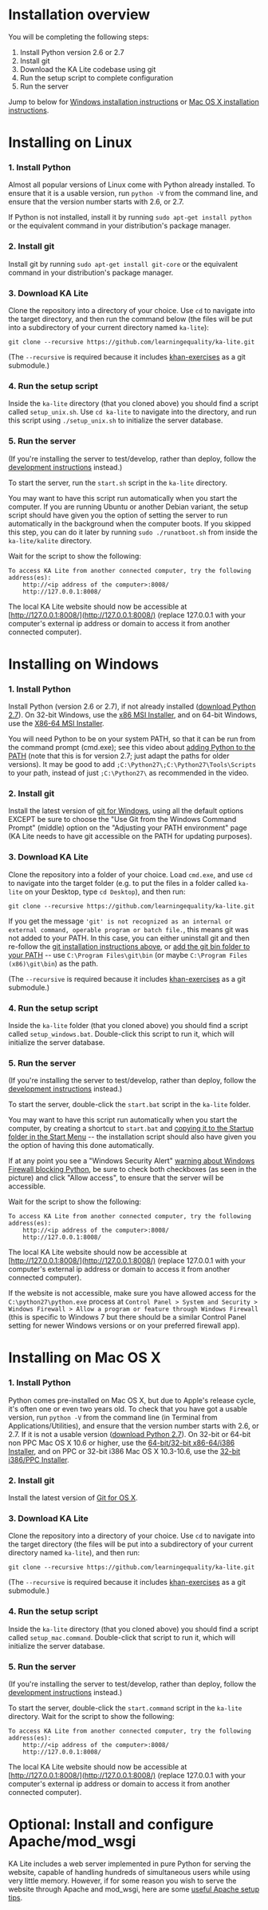 Installation overview
===

You will be completing the following steps:

1. Install Python version 2.6 or 2.7
2. Install git
3. Download the KA Lite codebase using git
4. Run the setup script to complete configuration
5. Run the server

Jump to below for [Windows installation instructions](#installing-on-windows) or [Mac OS X installation instructions](#installing-on-mac-os-x).

Installing on Linux
===

### 1. Install Python

Almost all popular versions of Linux come with Python already installed. To ensure that it is a usable version, run `python -V` from the command line, and ensure that the version number starts with 2.6, or 2.7.

If Python is not installed, install it by running `sudo apt-get install python` or the equivalent command in your distribution's package manager.

### 2. Install git

Install git by running `sudo apt-get install git-core` or the equivalent command in your distribution's package manager.

### 3. Download KA Lite

Clone the repository into a directory of your choice. Use `cd` to navigate into the target directory, and then run the command below (the files will be put into a subdirectory of your current directory named `ka-lite`):

`git clone --recursive https://github.com/learningequality/ka-lite.git`

(The `--recursive` is required because it includes [khan-exercises](https://github.com/Khan/khan-exercises) as a git submodule.)

### 4. Run the setup script

Inside the `ka-lite` directory (that you cloned above) you should find a script called `setup_unix.sh`. Use `cd ka-lite` to navigate into the directory, and run this script using `./setup_unix.sh` to initialize the server database.

### 5. Run the server

(If you're installing the server to test/develop, rather than deploy, follow the [development instructions](docs/DEVELOPMENT.md) instead.)

To start the server, run the `start.sh` script in the `ka-lite` directory.

You may want to have this script run automatically when you start the computer. If you are running Ubuntu or another Debian variant, the setup script should have given you the option of setting the server to run automatically in the background when the computer boots. If you skipped this step, you can do it later by running `sudo ./runatboot.sh` from inside the `ka-lite/kalite` directory.

Wait for the script to show the following:

    To access KA Lite from another connected computer, try the following address(es):
        http://<ip address of the computer>:8008/
        http://127.0.0.1:8008/

The local KA Lite website should now be accessible at [http://127.0.0.1:8008/](http://127.0.0.1:8008/) (replace 127.0.0.1 with your computer's external ip address or domain to access it from another connected computer).


Installing on Windows
===

### 1. Install Python

Install Python (version 2.6 or 2.7), if not already installed ([download Python 2.7](https://www.python.org/download/releases/2.7.6/)). On 32-bit Windows, use the [x86 MSI Installer](https://www.python.org/ftp/python/2.7.6/python-2.7.6.msi), and on 64-bit Windows, use the [X86-64 MSI Installer](https://www.python.org/ftp/python/2.7.6/python-2.7.6.amd64.msi).

You will need Python to be on your system PATH, so that it can be run from the command prompt (cmd.exe); see this video about [adding Python to the PATH](http://www.youtube.com/watch?v=ndNlFy-5GKA&hd=1#t=243s) (note that this is for version 2.7; just adapt the paths for older versions). It may be good to add `;C:\Python27\;C:\Python27\Tools\Scripts` to your path, instead of just `;C:\Python27\` as recommended in the video.

### 2. Install git

Install the latest version of [git for Windows](http://git-scm.com/download/win), using all the default options EXCEPT be sure to choose the "Use Git from the Windows Command Prompt" (middle) option on the "Adjusting your PATH environment" page (KA Lite needs to have git accessible on the PATH for updating purposes).

### 3. Download KA Lite

Clone the repository into a folder of your choice. Load `cmd.exe`, and use `cd` to navigate into the target folder (e.g. to put the files in a folder called `ka-lite` on your Desktop, type `cd Desktop`), and then run:

`git clone --recursive https://github.com/learningequality/ka-lite.git`

If you get the message `'git' is not recognized as an internal or external command, operable program or batch file.`, this means git was not added to your PATH. In this case, you can either uninstall git and then re-follow the [git installation instructions above](#2-install-git-1), or [add the git bin folder to your PATH](http://stackoverflow.com/a/4493004/527280) -- use `C:\Program Files\git\bin` (or maybe `C:\Program Files (x86)\git\bin`) as the path.

(The `--recursive` is required because it includes [khan-exercises](https://github.com/Khan/khan-exercises) as a git submodule.)

### 4. Run the setup script

Inside the `ka-lite` folder (that you cloned above) you should find a script called `setup_windows.bat`. Double-click this script to run it, which will initialize the server database.

### 5. Run the server

(If you're installing the server to test/develop, rather than deploy, follow the [development instructions](docs/DEVELOPMENT.md) instead.)

To start the server, double-click the `start.bat` script in the `ka-lite` folder.

You may want to have this script run automatically when you start the computer, by creating a shortcut to `start.bat` and [copying it to the Startup folder in the Start Menu](http://windows.microsoft.com/en-US/windows-vista/Run-a-program-automatically-when-Windows-starts) -- the installation script should also have given you the option of having this done automatically.

If at any point you see a "Windows Security Alert" [warning about Windows Firewall blocking Python](kalite/static/images/windows-python-network-permissions.png), be sure to check both checkboxes (as seen in the picture) and click "Allow access", to ensure that the server will be accessible.

Wait for the script to show the following:

    To access KA Lite from another connected computer, try the following address(es):
        http://<ip address of the computer>:8008/
        http://127.0.0.1:8008/

The local KA Lite website should now be accessible at [http://127.0.0.1:8008/](http://127.0.0.1:8008/) (replace 127.0.0.1 with your computer's external ip address or domain to access it from another connected computer).

If the website is not accessible, make sure you have allowed access for the `﻿C:\python27\python.exe` process at `Control Panel > System and Security > Windows Firewall > Allow a program or feature through Windows Firewall` (this is specific to Windows 7 but there should be a similar Control Panel setting for newer Windows versions or on your preferred firewall app).


Installing on Mac OS X
===

### 1. Install Python

Python comes pre-installed on Mac OS X, but due to Apple's release cycle, it's often one or even two years old. To check that you have got a usable version, run `python -V` from the command line (in Terminal from Applications/Utilities), and ensure that the version number starts with 2.6, or 2.7. If it is not a usable version ([download Python 2.7](https://www.python.org/download/releases/2.7.6/)). On 32-bit or 64-bit non PPC Mac OS X 10.6 or higher, use the [64-bit/32-bit x86-64/i386 Installer](https://www.python.org/ftp/python/2.7.6/python-2.7.6-macosx10.6.dmg), and on PPC or 32-bit i386 Mac OS X 10.3-10.6, use the [32-bit i386/PPC Installer](https://www.python.org/ftp/python/2.7.6/python-2.7.6-macosx10.3.dmg).


### 2. Install git

Install the latest version of [Git for OS X](http://git-scm.com/download/mac).

### 3. Download KA Lite

Clone the repository into a directory of your choice. Use `cd` to navigate into the target directory (the files will be put into a subdirectory of your current directory named `ka-lite`), and then run:

`git clone --recursive https://github.com/learningequality/ka-lite.git`

(The `--recursive` is required because it includes [khan-exercises](https://github.com/Khan/khan-exercises) as a git submodule.)

### 4. Run the setup script

Inside the `ka-lite` directory (that you cloned above) you should find a script called `setup_mac.command`. Double-click that script to run it, which will initialize the server database.

### 5. Run the server

(If you're installing the server to test/develop, rather than deploy, follow the [development instructions](docs/DEVELOPMENT.md) instead.)

To start the server, double-click the `start.command` script in the `ka-lite` directory.  Wait for the script to show the following:

    To access KA Lite from another connected computer, try the following address(es):
        http://<ip address of the computer>:8008/
        http://127.0.0.1:8008/

The local KA Lite website should now be accessible at [http://127.0.0.1:8008/](http://127.0.0.1:8008/) (replace 127.0.0.1 with your computer's external ip address or domain to access it from another connected computer).


Optional: Install and configure Apache/mod_wsgi
===

KA Lite includes a web server implemented in pure Python for serving the website, capable of handling hundreds of simultaneous users while using very little memory. However, if for some reason you wish to serve the website through Apache and mod_wsgi, here are some [useful Apache setup tips](docs/INSTALL-APACHE.md).
